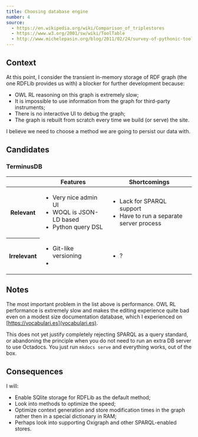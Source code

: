```yaml
---
title: Choosing database engine
number: 4
source:
  - https://en.wikipedia.org/wiki/Comparison_of_triplestores
  - https://www.w3.org/2001/sw/wiki/ToolTable
  - http://www.michelepasin.org/blog/2011/02/24/survey-of-pythonic-tools-for-rdf-and-linked-data-programming/
---
```


## Context

At this point, I consider the transient in-memory storage of RDF graph (the one RDFLib provides us with) a blocker for further development because:

- OWL RL reasoning on this graph is extremely slow;
- It is impossible to use information from the graph for third-party instruments;
- There is no interactive UI to debug the graph;
- The graph is rebuilt from scratch every time we build (or serve) the site.

I believe we need to choose a method we are going to persist our data with.

## Candidates

### TerminusDB

<table>
  <thead>
    <tr>
      <th></th>
      <th>Features</th>
      <th>Shortcomings</th>
    <tr>
  </thead>
  <tbody>
    <tr>
      <th>Relevant</th>
      <td>
        <ul>
          <li>Very nice admin UI</li>
          <li>WOQL is JSON-LD based</li>
          <li>Python query DSL</li>
        </ul>
      </td>
      <td>
        <ul>
          <li>Lack for SPARQL support</li>
          <li>Have to run a separate server process</li>
        </ul>
      </td>
    </tr>
    <tr>
      <th>Irrelevant</th>
      <td>
        <ul>
          <li>Git-like versioning</li>
          <li></li>
        </ul>
      </td>
      <td>
        <ul>
          <li>?</li>
        </ul>
      </td>
    </tr>
  </tbody>
</table>

## Notes

The most important problem in the list above is performance. OWL RL performance is extremely slow and makes the editing experience quite bad even on a modest size documentation database, which I experienced on [https://vocabulari.es](vocabulari.es). 

This does not yet justify completely rejecting SPARQL as a query standard, or abandoning the principle when you do not need to run an extra DB server to use Octadocs. You just run `mkdocs serve` and everything works, out of the box. 

## Consequences

I will:

- Enable SQlite storage for RDFLib as the default method;
- Look into methods to optimize the speed;
- Optimize context generation and store modification times in the graph rather then in a special dictionary in RAM;
- Perhaps look into supporting Oxigraph and other SPARQL-enabled stores.
